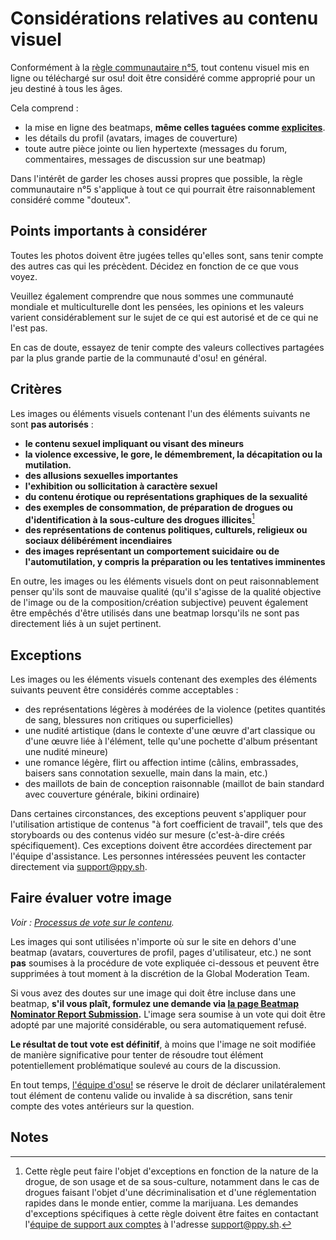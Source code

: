 # Considérations relatives au contenu visuel

Conformément à la [règle communautaire n°5](/wiki/Rules#règles-communautaires), tout contenu visuel mis en ligne ou téléchargé sur osu! doit être considéré comme approprié pour un jeu destiné à tous les âges.

Cela comprend :

- la mise en ligne des beatmaps, **même celles taguées comme [explicites](/wiki/Rules/Explicit_content)**.
- les détails du profil (avatars, images de couverture)
- toute autre pièce jointe ou lien hypertexte (messages du forum, commentaires, messages de discussion sur une beatmap)

Dans l'intérêt de garder les choses aussi propres que possible, la règle communautaire n°5 s'applique à tout ce qui pourrait être raisonnablement considéré comme "douteux".

## Points importants à considérer

Toutes les photos doivent être jugées telles qu'elles sont, sans tenir compte des autres cas qui les précèdent. Décidez en fonction de ce que vous voyez.

Veuillez également comprendre que nous sommes une communauté mondiale et multiculturelle dont les pensées, les opinions et les valeurs varient considérablement sur le sujet de ce qui est autorisé et de ce qui ne l'est pas.

En cas de doute, essayez de tenir compte des valeurs collectives partagées par la plus grande partie de la communauté d'osu! en général.

## Critères

Les images ou éléments visuels contenant l'un des éléments suivants ne sont **pas autorisés** :

- **le contenu sexuel impliquant ou visant des mineurs**
- **la violence excessive, le gore, le démembrement, la décapitation ou la mutilation.**
- **des allusions sexuelles importantes**
- **l'exhibition ou sollicitation à caractère sexuel**
- **du contenu érotique ou représentations graphiques de la sexualité**
- **des exemples de consommation, de préparation de drogues ou d'identification à la sous-culture des drogues illicites**[^drug-nature]
- **des représentations de contenus politiques, culturels, religieux ou sociaux délibérément incendiaires**
- **des images représentant un comportement suicidaire ou de l'automutilation, y compris la préparation ou les tentatives imminentes**

En outre, les images ou les éléments visuels dont on peut raisonnablement penser qu'ils sont de mauvaise qualité (qu'il s'agisse de la qualité objective de l'image ou de la composition/création subjective) peuvent également être empêchés d'être utilisés dans une beatmap lorsqu'ils ne sont pas directement liés à un sujet pertinent.

## Exceptions

Les images ou les éléments visuels contenant des exemples des éléments suivants peuvent être considérés comme acceptables :

- des représentations légères à modérées de la violence (petites quantités de sang, blessures non critiques ou superficielles)
- une nudité artistique (dans le contexte d'une œuvre d'art classique ou d'une œuvre liée à l'élément, telle qu'une pochette d'album présentant une nudité mineure)
- une romance légère, flirt ou affection intime (câlins, embrassades, baisers sans connotation sexuelle, main dans la main, etc.)
- des maillots de bain de conception raisonnable (maillot de bain standard avec couverture générale, bikini ordinaire)

Dans certaines circonstances, des exceptions peuvent s'appliquer pour l'utilisation artistique de contenus "à fort coefficient de travail", tels que des storyboards ou des contenus vidéo sur mesure (c'est-à-dire créés spécifiquement). Ces exceptions doivent être accordées directement par l'équipe d'assistance. Les personnes intéressées peuvent les contacter directement via [support@ppy.sh](mailto:support@ppy.sh).

## Faire évaluer votre image

*Voir : [Processus de vote sur le contenu](/wiki/Rules/Content_voting_process).*

Les images qui sont utilisées n'importe où sur le site en dehors d'une beatmap (avatars, couvertures de profil, pages d'utilisateur, etc.) ne sont **pas** soumises à la procédure de vote expliquée ci-dessous et peuvent être supprimées à tout moment à la discrétion de la Global Moderation Team.

Si vous avez des doutes sur une image qui doit être incluse dans une beatmap, **s'il vous plaît, formulez une demande via [la page Beatmap Nominator Report Submission](https://bn.mappersguild.com/reports).** L'image sera soumise à un vote qui doit être adopté par une majorité considérable, ou sera automatiquement refusé.

**Le résultat de tout vote est définitif**, à moins que l'image ne soit modifiée de manière significative pour tenter de résoudre tout élément potentiellement problématique soulevé au cours de la discussion.

En tout temps, [l'équipe d'osu!](/wiki/People/osu!_team) se réserve le droit de déclarer unilatéralement tout élément de contenu valide ou invalide à sa discrétion, sans tenir compte des votes antérieurs sur la question.

## Notes

[^drug-nature]: Cette règle peut faire l'objet d'exceptions en fonction de la nature de la drogue, de son usage et de sa sous-culture, notamment dans le cas de drogues faisant l'objet d'une décriminalisation et d'une réglementation rapides dans le monde entier, comme la marijuana. Les demandes d'exceptions spécifiques à cette règle doivent être faites en contactant l'[équipe de support aux comptes](/wiki/People/Account_support_team) à l'adresse [support@ppy.sh](mailto:support@ppy.sh).
